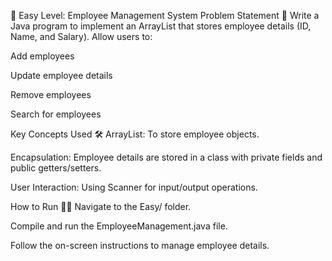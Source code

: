 🎯 Easy Level: Employee Management System
Problem Statement 📝
Write a Java program to implement an ArrayList that stores employee details (ID, Name, and Salary). Allow users to:

Add employees

Update employee details

Remove employees

Search for employees

Key Concepts Used 🛠️
ArrayList: To store employee objects.

Encapsulation: Employee details are stored in a class with private fields and public getters/setters.

User Interaction: Using Scanner for input/output operations.

How to Run 🏃‍♂️
Navigate to the Easy/ folder.

Compile and run the EmployeeManagement.java file.

Follow the on-screen instructions to manage employee details.